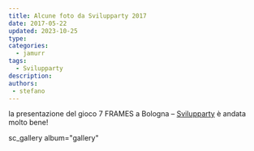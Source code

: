```yaml
---
title: Alcune foto da Svilupparty 2017
date: 2017-05-22
updated: 2023-10-25
type: 
categories: 
  - jamurr
tags:
  - Svilupparty
description: 
authors: 
 - stefano
---
```


la presentazione del gioco 7 FRAMES a Bologna – [Svilupparty](http://www.svilupparty.it/) è andata molto bene!

sc_gallery album="gallery"
